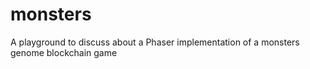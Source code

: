 # monsters
A playground to discuss about a Phaser implementation of a monsters genome blockchain game
